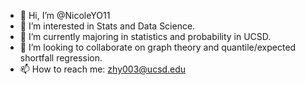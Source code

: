 - 👋 Hi, I’m @NicoleYO11
- 👀 I’m interested in Stats and Data Science.
- 🌱 I’m currently majoring in statistics and probability in UCSD. 
- 💞️ I’m looking to collaborate on graph theory and quantile/expected shortfall regression.
- 📫 How to reach me: zhy003@ucsd.edu

<!---
NicoleYO11/NicoleYO11 is a ✨ special ✨ repository because its `README.md` (this file) appears on your GitHub profile.
You can click the Preview link to take a look at your changes.
--->
